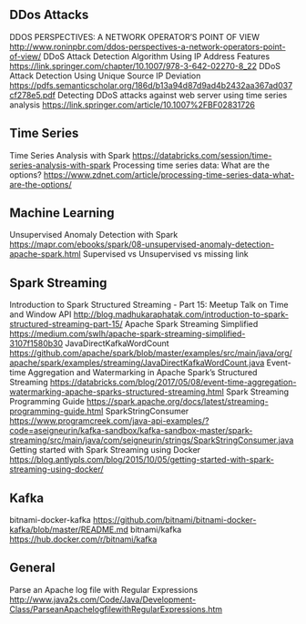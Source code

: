 

## DDos Attacks
DDOS PERSPECTIVES: A NETWORK OPERATOR’S POINT OF VIEW
http://www.roninpbr.com/ddos-perspectives-a-network-operators-point-of-view/
DDoS Attack Detection Algorithm Using IP Address Features
https://link.springer.com/chapter/10.1007/978-3-642-02270-8_22
DDoS Attack Detection Using Unique Source IP Deviation
https://pdfs.semanticscholar.org/186d/b13a94d87d9ad4b2432aa367ad037cf278e5.pdf
Detecting DDoS attacks against web server using time series analysis
https://link.springer.com/article/10.1007%2FBF02831726

## Time Series
Time Series Analysis with Spark
https://databricks.com/session/time-series-analysis-with-spark
Processing time series data: What are the options?
https://www.zdnet.com/article/processing-time-series-data-what-are-the-options/

## Machine Learning
Unsupervised Anomaly Detection with Spark
https://mapr.com/ebooks/spark/08-unsupervised-anomaly-detection-apache-spark.html
Supervised vs Unsupervised vs
missing link


## Spark Streaming
Introduction to Spark Structured Streaming - Part 15: Meetup Talk on Time and Window API
http://blog.madhukaraphatak.com/introduction-to-spark-structured-streaming-part-15/
Apache Spark Streaming Simplified
https://medium.com/swlh/apache-spark-streaming-simplified-3107f1580b30
JavaDirectKafkaWordCount
https://github.com/apache/spark/blob/master/examples/src/main/java/org/apache/spark/examples/streaming/JavaDirectKafkaWordCount.java
Event-time Aggregation and Watermarking in Apache Spark’s Structured Streaming
https://databricks.com/blog/2017/05/08/event-time-aggregation-watermarking-apache-sparks-structured-streaming.html
Spark Streaming Programming Guide
https://spark.apache.org/docs/latest/streaming-programming-guide.html
SparkStringConsumer
https://www.programcreek.com/java-api-examples/?code=aseigneurin/kafka-sandbox/kafka-sandbox-master/spark-streaming/src/main/java/com/seigneurin/strings/SparkStringConsumer.java
Getting started with Spark Streaming using Docker
https://blog.antlypls.com/blog/2015/10/05/getting-started-with-spark-streaming-using-docker/

## Kafka
bitnami-docker-kafka
https://github.com/bitnami/bitnami-docker-kafka/blob/master/README.md
bitnami/kafka
https://hub.docker.com/r/bitnami/kafka


## General
Parse an Apache log file with Regular Expressions
http://www.java2s.com/Code/Java/Development-Class/ParseanApachelogfilewithRegularExpressions.htm
